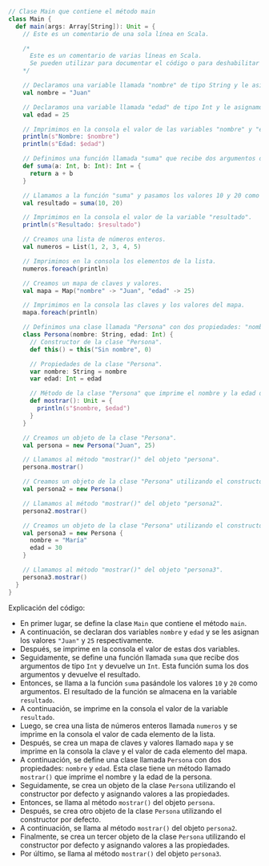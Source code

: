 ```scala
// Clase Main que contiene el método main
class Main {
  def main(args: Array[String]): Unit = {
    // Este es un comentario de una sola línea en Scala.

    /*
      Este es un comentario de varias líneas en Scala.
      Se pueden utilizar para documentar el código o para deshabilitar temporalmente el código.
    */

    // Declaramos una variable llamada "nombre" de tipo String y le asignamos el valor "Juan".
    val nombre = "Juan"

    // Declaramos una variable llamada "edad" de tipo Int y le asignamos el valor 25.
    val edad = 25

    // Imprimimos en la consola el valor de las variables "nombre" y "edad".
    println(s"Nombre: $nombre")
    println(s"Edad: $edad")

    // Definimos una función llamada "suma" que recibe dos argumentos de tipo Int y devuelve un Int.
    def suma(a: Int, b: Int): Int = {
      return a + b
    }

    // Llamamos a la función "suma" y pasamos los valores 10 y 20 como argumentos.
    val resultado = suma(10, 20)

    // Imprimimos en la consola el valor de la variable "resultado".
    println(s"Resultado: $resultado")

    // Creamos una lista de números enteros.
    val numeros = List(1, 2, 3, 4, 5)

    // Imprimimos en la consola los elementos de la lista.
    numeros.foreach(println)

    // Creamos un mapa de claves y valores.
    val mapa = Map("nombre" -> "Juan", "edad" -> 25)

    // Imprimimos en la consola las claves y los valores del mapa.
    mapa.foreach(println)

    // Definimos una clase llamada "Persona" con dos propiedades: "nombre" y "edad".
    class Persona(nombre: String, edad: Int) {
      // Constructor de la clase "Persona".
      def this() = this("Sin nombre", 0)

      // Propiedades de la clase "Persona".
      var nombre: String = nombre
      var edad: Int = edad

      // Método de la clase "Persona" que imprime el nombre y la edad de la persona.
      def mostrar(): Unit = {
        println(s"$nombre, $edad")
      }
    }

    // Creamos un objeto de la clase "Persona".
    val persona = new Persona("Juan", 25)

    // Llamamos al método "mostrar()" del objeto "persona".
    persona.mostrar()

    // Creamos un objeto de la clase "Persona" utilizando el constructor por defecto.
    val persona2 = new Persona()

    // Llamamos al método "mostrar()" del objeto "persona2".
    persona2.mostrar()

    // Creamos un objeto de la clase "Persona" utilizando el constructor por defecto y asignando valores a las propiedades.
    val persona3 = new Persona {
      nombre = "María"
      edad = 30
    }

    // Llamamos al método "mostrar()" del objeto "persona3".
    persona3.mostrar()
  }
}
```

Explicación del código:

* En primer lugar, se define la clase `Main` que contiene el método `main`.
* A continuación, se declaran dos variables `nombre` y `edad` y se les asignan los valores `"Juan"` y `25` respectivamente.
* Después, se imprime en la consola el valor de estas dos variables.
* Seguidamente, se define una función llamada `suma` que recibe dos argumentos de tipo `Int` y devuelve un `Int`. Esta función suma los dos argumentos y devuelve el resultado.
* Entonces, se llama a la función `suma` pasándole los valores `10` y `20` como argumentos. El resultado de la función se almacena en la variable `resultado`.
* A continuación, se imprime en la consola el valor de la variable `resultado`.
* Luego, se crea una lista de números enteros llamada `numeros` y se imprime en la consola el valor de cada elemento de la lista.
* Después, se crea un mapa de claves y valores llamado `mapa` y se imprime en la consola la clave y el valor de cada elemento del mapa.
* A continuación, se define una clase llamada `Persona` con dos propiedades: `nombre` y `edad`. Esta clase tiene un método llamado `mostrar()` que imprime el nombre y la edad de la persona.
* Seguidamente, se crea un objeto de la clase `Persona` utilizando el constructor por defecto y asignando valores a las propiedades.
* Entonces, se llama al método `mostrar()` del objeto `persona`.
* Después, se crea otro objeto de la clase `Persona` utilizando el constructor por defecto.
* A continuación, se llama al método `mostrar()` del objeto `persona2`.
* Finalmente, se crea un tercer objeto de la clase `Persona` utilizando el constructor por defecto y asignando valores a las propiedades.
* Por último, se llama al método `mostrar()` del objeto `persona3`.